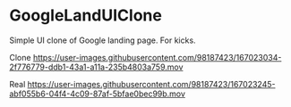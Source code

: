 # GoogleLandUIClone

Simple UI clone of Google landing page. For kicks.

Clone
https://user-images.githubusercontent.com/98187423/167023034-2f776779-ddb1-43a1-a11a-235b4803a759.mov


Real
https://user-images.githubusercontent.com/98187423/167023245-abf055b6-04f4-4c09-87af-5bfae0bec99b.mov

